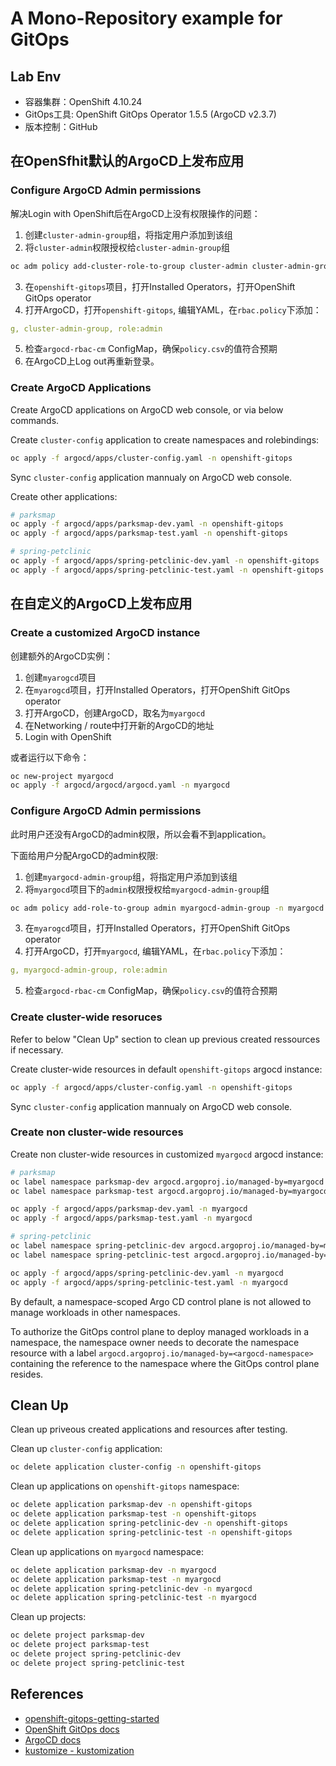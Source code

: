 # A Mono-Repository example for GitOps

## Lab Env

- 容器集群：OpenShift 4.10.24
- GitOps工具: OpenShift GitOps Operator 1.5.5 (ArgoCD v2.3.7)
- 版本控制：GitHub

## 在OpenSfhit默认的ArgoCD上发布应用

### Configure ArgoCD Admin permissions

解决Login with OpenShift后在ArgoCD上没有权限操作的问题：
1. 创建`cluster-admin-group`组，将指定用户添加到该组
2. 将`cluster-admin`权限授权给`cluster-admin-group`组
```bash
oc adm policy add-cluster-role-to-group cluster-admin cluster-admin-group
```
3. 在`openshift-gitops`项目，打开Installed Operators，打开OpenShift GitOps operator
4. 打开ArgoCD，打开`openshift-gitops`, 编辑YAML，在`rbac.policy`下添加：
```yaml
g, cluster-admin-group, role:admin
```
5. 检查`argocd-rbac-cm` ConfigMap，确保`policy.csv`的值符合预期
6. 在ArgoCD上Log out再重新登录。

### Create ArgoCD Applications

Create ArgoCD applications on ArgoCD web console, or via below commands.

Create `cluster-config` application to create namespaces and rolebindings:

```bash
oc apply -f argocd/apps/cluster-config.yaml -n openshift-gitops
```

Sync `cluster-config` application mannualy on ArgoCD web console.

Create other applications:

```bash
# parksmap
oc apply -f argocd/apps/parksmap-dev.yaml -n openshift-gitops
oc apply -f argocd/apps/parksmap-test.yaml -n openshift-gitops

# spring-petclinic
oc apply -f argocd/apps/spring-petclinic-dev.yaml -n openshift-gitops
oc apply -f argocd/apps/spring-petclinic-test.yaml -n openshift-gitops
```

## 在自定义的ArgoCD上发布应用

### Create a customized ArgoCD instance

创建额外的ArgoCD实例：
1. 创建`myarogcd`项目
2. 在`myarogcd`项目，打开Installed Operators，打开OpenShift GitOps operator
3. 打开ArgoCD，创建ArgoCD，取名为`myargocd`
4. 在Networking / route中打开新的ArgoCD的地址
5. Login with OpenShift

或者运行以下命令：
```bash
oc new-project myargocd
oc apply -f argocd/argocd/argocd.yaml -n myargocd
```

### Configure ArgoCD Admin permissions

此时用户还没有ArgoCD的admin权限，所以会看不到application。

下面给用户分配ArgoCD的admin权限:
1. 创建`myargocd-admin-group`组，将指定用户添加到该组
2. 将`myargocd`项目下的`admin`权限授权给`myargocd-admin-group`组
```bash
oc adm policy add-role-to-group admin myargocd-admin-group -n myargocd
```
3. 在`myarogcd`项目，打开Installed Operators，打开OpenShift GitOps operator
4. 打开ArgoCD，打开`myargocd`, 编辑YAML，在`rbac.policy`下添加：
```yaml
g, myargocd-admin-group, role:admin
```
5. 检查`argocd-rbac-cm` ConfigMap，确保`policy.csv`的值符合预期

### Create cluster-wide resoruces
Refer to below "Clean Up" section to clean up previous created ressources if necessary.

Create cluster-wide resources in default `openshift-gitops` argocd instance:

```bash
oc apply -f argocd/apps/cluster-config.yaml -n openshift-gitops
```

Sync `cluster-config` application mannualy on ArgoCD web console.

### Create non cluster-wide resources
Create non cluster-wide resources in customized `myargocd` argocd instance:
```bash
# parksmap
oc label namespace parksmap-dev argocd.argoproj.io/managed-by=myargocd
oc label namespace parksmap-test argocd.argoproj.io/managed-by=myargocd

oc apply -f argocd/apps/parksmap-dev.yaml -n myargocd
oc apply -f argocd/apps/parksmap-test.yaml -n myargocd

# spring-petclinic
oc label namespace spring-petclinic-dev argocd.argoproj.io/managed-by=myargocd
oc label namespace spring-petclinic-test argocd.argoproj.io/managed-by=myargocd

oc apply -f argocd/apps/spring-petclinic-dev.yaml -n myargocd
oc apply -f argocd/apps/spring-petclinic-test.yaml -n myargocd
```

By default, a namespace-scoped Argo CD control plane is not allowed to manage workloads in other namespaces.

To authorize the GitOps control plane to deploy managed workloads in a namespace, the namespace owner needs to decorate the namespace resource with a label `argocd.argoproj.io/managed-by=<argocd-namespace>` containing the reference to the namespace where the GitOps control plane resides.

## Clean Up

Clean up priveous created applications and resources after testing.

Clean up `cluster-config` application:
```bash
oc delete application cluster-config -n openshift-gitops
```

Clean up applications on `openshift-gitops` namespace:
```bash
oc delete application parksmap-dev -n openshift-gitops
oc delete application parksmap-test -n openshift-gitops
oc delete application spring-petclinic-dev -n openshift-gitops
oc delete application spring-petclinic-test -n openshift-gitops
```

Clean up applications on `myargocd` namespace:
```bash
oc delete application parksmap-dev -n myargocd
oc delete application parksmap-test -n myargocd
oc delete application spring-petclinic-dev -n myargocd
oc delete application spring-petclinic-test -n myargocd
```

Clean up projects:
```bash
oc delete project parksmap-dev
oc delete project parksmap-test
oc delete project spring-petclinic-dev
oc delete project spring-petclinic-test
```


## References

- [openshift-gitops-getting-started](https://github.com/redhat-developer/openshift-gitops-getting-started)
- [OpenShift GitOps docs](https://access.redhat.com/documentation/en-us/openshift_container_platform/4.10/html/cicd/gitops#understanding-openshift-gitops)
- [ArgoCD docs](https://argo-cd.readthedocs.io/)
- [kustomize - kustomization](https://kubectl.docs.kubernetes.io/references/kustomize/kustomization/)